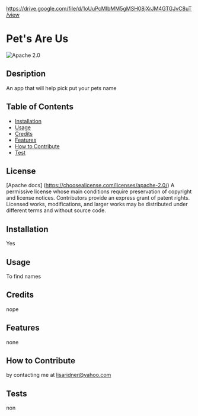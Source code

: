 https://drive.google.com/file/d/1oUuPcMIbMM5gMSH08jXrJM4GTGJvC8uT/view 

# Pet's Are Us
![Apache 2.0](https://img.shields.io/badge/license-Apache%202.0-blue)


## Desription

An app that will help pick put your pets name


## Table of Contents

- [Installation](#installation)
- [Usage](#usage)
- [Credits](#credits)
- [Features](#features)
- [How to Contribute](#how-to-contribute)
- [Test](#test)

## License

[Apache docs] (https://choosealicense.com/licenses/apache-2.0/)
A permissive license whose main conditions require preservation of copyright and license notices. Contributors provide an express grant of patent rights. Licensed works, modifications, and larger works may be distributed under different terms and without source code.

## Installation
Yes
## Usage
To find names 
## Credits
nope
## Features
none
## How to Contribute
by contacting me at lisaridner@yahoo.com
## Tests
non
